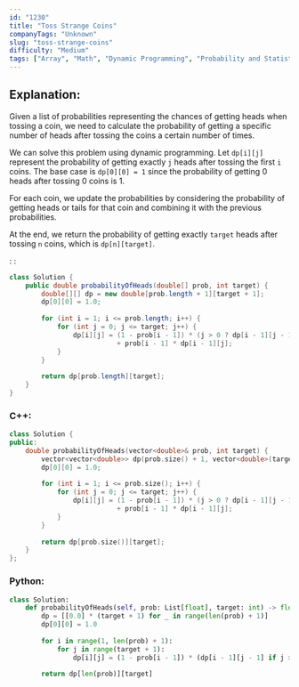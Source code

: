 ```yaml
---
id: "1230"
title: "Toss Strange Coins"
companyTags: "Unknown"
slug: "toss-strange-coins"
difficulty: "Medium"
tags: ["Array", "Math", "Dynamic Programming", "Probability and Statistics"]
---
```


## Explanation:

Given a list of probabilities representing the chances of getting heads when tossing a coin, we need to calculate the probability of getting a specific number of heads after tossing the coins a certain number of times.

We can solve this problem using dynamic programming. Let `dp[i][j]` represent the probability of getting exactly `j` heads after tossing the first `i` coins. The base case is `dp[0][0] = 1` since the probability of getting 0 heads after tossing 0 coins is 1.

For each coin, we update the probabilities by considering the probability of getting heads or tails for that coin and combining it with the previous probabilities.

At the end, we return the probability of getting exactly `target` heads after tossing `n` coins, which is `dp[n][target]`.

:
:
```java
class Solution {
    public double probabilityOfHeads(double[] prob, int target) {
        double[][] dp = new double[prob.length + 1][target + 1];
        dp[0][0] = 1.0;
        
        for (int i = 1; i <= prob.length; i++) {
            for (int j = 0; j <= target; j++) {
                dp[i][j] = (1 - prob[i - 1]) * (j > 0 ? dp[i - 1][j - 1] : 0)
                           + prob[i - 1] * dp[i - 1][j];
            }
        }
        
        return dp[prob.length][target];
    }
}
```

### C++:
```cpp
class Solution {
public:
    double probabilityOfHeads(vector<double>& prob, int target) {
        vector<vector<double>> dp(prob.size() + 1, vector<double>(target + 1, 0.0));
        dp[0][0] = 1.0;
        
        for (int i = 1; i <= prob.size(); i++) {
            for (int j = 0; j <= target; j++) {
                dp[i][j] = (1 - prob[i - 1]) * (j > 0 ? dp[i - 1][j - 1] : 0)
                           + prob[i - 1] * dp[i - 1][j];
            }
        }
        
        return dp[prob.size()][target];
    }
};
```

### Python:
```python
class Solution:
    def probabilityOfHeads(self, prob: List[float], target: int) -> float:
        dp = [[0.0] * (target + 1) for _ in range(len(prob) + 1)]
        dp[0][0] = 1.0
        
        for i in range(1, len(prob) + 1):
            for j in range(target + 1):
                dp[i][j] = (1 - prob[i - 1]) * (dp[i - 1][j - 1] if j > 0 else 0) + prob[i - 1] * dp[i - 1][j]
        
        return dp[len(prob)][target]
```